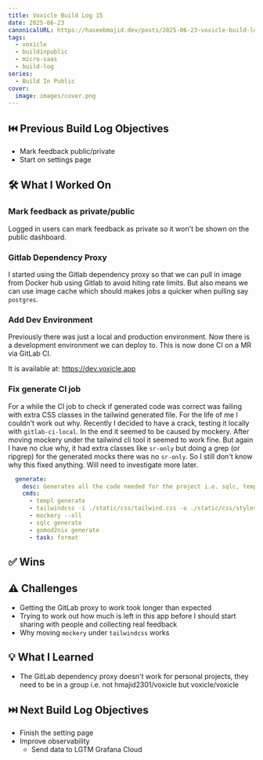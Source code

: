 ```yaml
---
title: Voxicle Build Log 15
date: 2025-06-23
canonicalURL: https://haseebmajid.dev/posts/2025-06-23-voxicle-build-log-15
tags:
  - voxicle
  - buildinpublic
  - micro-saas
  - build-log
series:
  - Build In Public
cover:
  image: images/cover.png
---
```



## ⏮️ Previous Build Log Objectives

- Mark feedback public/private
- Start on settings page

## 🛠️ What I Worked On

### Mark feedback as private/public

Logged in users can mark feedback as private so it won't be shown on the public dashboard.

### Gitlab Dependency Proxy

I started using the Gitlab dependency proxy so that we can pull in image from Docker hub using Gitlab to avoid hiting
rate limits. But also means we can use image cache which should makes jobs a quicker when pulling say `postgres`.

### Add Dev Environment

Previously there was just a local and production environment. Now there is a development environment we can deploy to.
This is now done CI on a MR via GitLab CI.

It is available at: https://dev.voxicle.app

### Fix generate CI job

For a while the CI job to check if generated code was correct was failing with extra CSS classes in the tailwind generated
file. For the life of me I couldn't work out why. Recently I decided to have a crack, testing it locally with `gitlab-ci-local`.
In the end it seemed to be caused by mockery. After moving mockery under the tailwind cli tool it seemed to work fine.
But again I have no clue why, it had extra classes like `sr-only` but doing a grep (or ripgrep) for the generated mocks
there was no `sr-only`. So I still don't know why this fixed anything. Will need to investigate more later.

```yaml
  generate:
    desc: Generates all the code needed for the project i.e. sqlc, templ & tailwindcss
    cmds:
      - templ generate
      - tailwindcss -i ./static/css/tailwind.css -o ./static/css/styles.css --minify
      - mockery --all
      - sqlc generate
      - gomod2nix generate
      - task: format

```

## ✅ Wins

## ⚠️ Challenges

- Getting the GitLab proxy to work took longer than expected
- Trying to work out how much is left in this app before I should start sharing with people and collecting real feedback
- Why moving `mockery` under `tailwindcss` works

## 💡 What I Learned

- The  GitLab dependency proxy doesn't work for personal projects, they need to be in a group i.e. not hmajid2301/voxicle but voxicle/voxicle

## ⏭️ Next Build Log Objectives

- Finish the setting page
- Improve observability
  - Send data to LGTM Grafana Cloud
